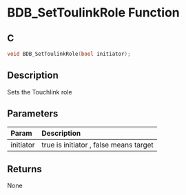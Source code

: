 # BDB_SetToulinkRole Function

## C

```c
void BDB_SetToulinkRole(bool initiator);
```

## Description

 Sets the Touchlink role

## Parameters

| Param | Description |
|:----- |:----------- |
| initiator | true is initiator , false means target  

## Returns

 None 

